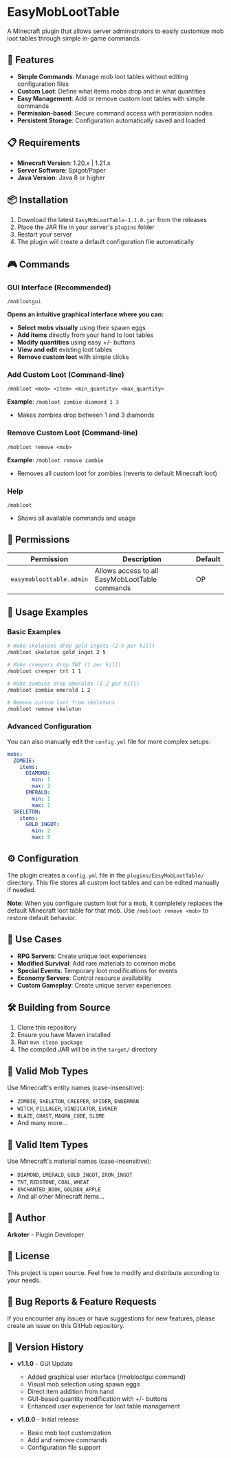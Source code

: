 # EasyMobLootTable

A Minecraft plugin that allows server administrators to easily customize mob loot tables through simple in-game commands.

## 🚀 Features

- **Simple Commands**: Manage mob loot tables without editing configuration files
- **Custom Loot**: Define what items mobs drop and in what quantities
- **Easy Management**: Add or remove custom loot tables with simple commands
- **Permission-based**: Secure command access with permission nodes
- **Persistent Storage**: Configuration automatically saved and loaded

## 📋 Requirements

- **Minecraft Version**: 1.20.x | 1.21.x
- **Server Software**: Spigot/Paper
- **Java Version**: Java 8 or higher

## 📦 Installation

1. Download the latest `EasyMobLootTable-1.1.0.jar` from the releases
2. Place the JAR file in your server's `plugins` folder
3. Restart your server
4. The plugin will create a default configuration file automatically

## 🎮 Commands

### GUI Interface (Recommended)
```
/moblootgui
```
**Opens an intuitive graphical interface where you can:**
- **Select mobs visually** using their spawn eggs
- **Add items** directly from your hand to loot tables
- **Modify quantities** using easy +/- buttons
- **View and edit** existing loot tables
- **Remove custom loot** with simple clicks

### Add Custom Loot (Command-line)
```
/mobloot <mob> <item> <min_quantity> <max_quantity>
```
**Example**: `/mobloot zombie diamond 1 3`
- Makes zombies drop between 1 and 3 diamonds

### Remove Custom Loot (Command-line)
```
/mobloot remove <mob>
```
**Example**: `/mobloot remove zombie`
- Removes all custom loot for zombies (reverts to default Minecraft loot)

### Help
```
/mobloot
```
- Shows all available commands and usage

## 🔐 Permissions

| Permission | Description | Default |
|------------|-------------|---------|
| `easymobloottable.admin` | Allows access to all EasyMobLootTable commands | OP |

## 📖 Usage Examples

### Basic Examples
```bash
# Make skeletons drop gold ingots (2-5 per kill)
/mobloot skeleton gold_ingot 2 5

# Make creepers drop TNT (1 per kill)
/mobloot creeper tnt 1 1

# Make zombies drop emeralds (1-2 per kill)
/mobloot zombie emerald 1 2

# Remove custom loot from skeletons
/mobloot remove skeleton
```

### Advanced Configuration
You can also manually edit the `config.yml` file for more complex setups:

```yaml
mobs:
  ZOMBIE:
    items:
      DIAMOND:
        min: 1
        max: 2
      EMERALD:
        min: 1
        max: 1
  SKELETON:
    items:
      GOLD_INGOT:
        min: 2
        max: 5
```

## ⚙️ Configuration

The plugin creates a `config.yml` file in the `plugins/EasyMobLootTable/` directory. This file stores all custom loot tables and can be edited manually if needed.

**Note**: When you configure custom loot for a mob, it completely replaces the default Minecraft loot table for that mob. Use `/mobloot remove <mob>` to restore default behavior.

## 🎯 Use Cases

- **RPG Servers**: Create unique loot experiences
- **Modified Survival**: Add rare materials to common mobs  
- **Special Events**: Temporary loot modifications for events
- **Economy Servers**: Control resource availability
- **Custom Gameplay**: Create unique server experiences

## 🛠️ Building from Source

1. Clone this repository
2. Ensure you have Maven installed
3. Run `mvn clean package`
4. The compiled JAR will be in the `target/` directory

## 📝 Valid Mob Types

Use Minecraft's entity names (case-insensitive):
- `ZOMBIE`, `SKELETON`, `CREEPER`, `SPIDER`, `ENDERMAN`
- `WITCH`, `PILLAGER`, `VINDICATOR`, `EVOKER`
- `BLAZE`, `GHAST`, `MAGMA_CUBE`, `SLIME`
- And many more...

## 📝 Valid Item Types

Use Minecraft's material names (case-insensitive):
- `DIAMOND`, `EMERALD`, `GOLD_INGOT`, `IRON_INGOT`
- `TNT`, `REDSTONE`, `COAL`, `WHEAT`
- `ENCHANTED_BOOK`, `GOLDEN_APPLE`
- And all other Minecraft items...

## 👥 Author

**Arkoter** - Plugin Developer

## 📄 License

This project is open source. Feel free to modify and distribute according to your needs.

## 🐛 Bug Reports & Feature Requests

If you encounter any issues or have suggestions for new features, please create an issue on this GitHub repository.

## 🔄 Version History

- **v1.1.0** - GUI Update
  - Added graphical user interface (/moblootgui command)
  - Visual mob selection using spawn eggs
  - Direct item addition from hand
  - GUI-based quantity modification with +/- buttons
  - Enhanced user experience for loot table management

- **v1.0.0** - Initial release
  - Basic mob loot customization
  - Add and remove commands
  - Configuration file support